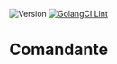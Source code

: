 ![Version](https://img.shields.io/badge/version-0.1.6-orange.svg)
[![GolangCI Lint](https://github.com/keremdokumaci/comandante/actions/workflows/go-lint.yml/badge.svg)](https://github.com/keremdokumaci/comandante/actions/workflows/go-lint.yml)

# Comandante
